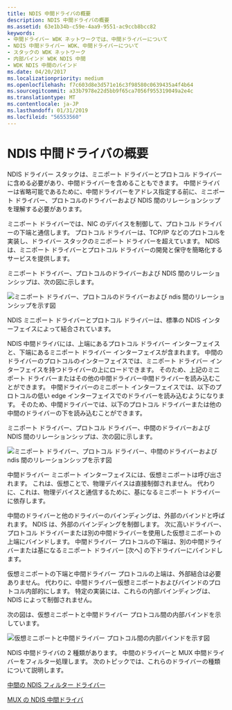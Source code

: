 ```yaml
---
title: NDIS 中間ドライバの概要
description: NDIS 中間ドライバの概要
ms.assetid: 63e1b34b-c59e-4aa9-9551-ac9ccb8bcc82
keywords:
- 中間ドライバー WDK ネットワークでは、中間ドライバーについて
- NDIS 中間ドライバー WDK、中間ドライバーについて
- スタックの WDK ネットワーク
- 内部バインド WDK NDIS 中間
- WDK NDIS 中間のバインド
ms.date: 04/20/2017
ms.localizationpriority: medium
ms.openlocfilehash: f7c603d8e3d571e16c3f98580c0639435a4f4b64
ms.sourcegitcommit: a33b7978e22d5bb9f65ca7056f955319049a2e4c
ms.translationtype: MT
ms.contentlocale: ja-JP
ms.lasthandoff: 01/31/2019
ms.locfileid: "56553560"
---
```

# <a name="introduction-to-ndis-intermediate-drivers"></a>NDIS 中間ドライバの概要





NDIS ドライバー スタックは、ミニポート ドライバーとプロトコル ドライバーに含める必要があり、中間ドライバーを含めることもできます。 中間ドライバーは省略可能であるために、中間ドライバーをアドレス指定する前に、ミニポート ドライバー、プロトコルのドライバーおよび NDIS 間のリレーションシップを理解する必要があります。

ミニポート ドライバーでは、NIC のデバイスを制御して、プロトコル ドライバーの下端と通信します。 プロトコル ドライバーは、TCP/IP などのプロトコルを実装し、ドライバー スタックのミニポート ドライバーを超えています。 NDIS は、ミニポート ドライバーとプロトコル ドライバーの開発と保守を簡略化するサービスを提供します。

ミニポート ドライバー、プロトコルのドライバーおよび NDIS 間のリレーションシップは、次の図に示します。

![ミニポート ドライバー、プロトコルのドライバーおよび ndis 間のリレーションシップを示す図 ](images/ndisdrvr.png)

NDIS ミニポート ドライバーとプロトコル ドライバーは、標準の NDIS インターフェイスによって結合されています。

NDIS 中間ドライバには、上端にあるプロトコル ドライバー インターフェイスと、下端にあるミニポート ドライバー インターフェイスが含まれます。 中間のドライバーのプロトコルのインターフェイスでは、ミニポート ドライバー インターフェイスを持つドライバーの上にロードできます。 そのため、上記のミニポート ドライバーまたはその他の中間ドライバー中間ドライバーを読み込むことができます。 中間ドライバーのミニポート インターフェイスでは、以下のプロトコルの低い edge インターフェイスでのドライバーを読み込むようになります。 そのため、中間ドライバーでは、以下のプロトコル ドライバーまたは他の中間のドライバーの下を読み込むことができます。

ミニポート ドライバー、プロトコル ドライバー、中間のドライバーおよび NDIS 間のリレーションシップは、次の図に示します。

![ミニポート ドライバー、プロトコル ドライバー、中間のドライバーおよび ndis 間のリレーションシップを示す図 ](images/intdriver.png)

中間ドライバー ミニポート インターフェイスには、仮想ミニポートは呼び出されます。 これは、仮想ことで、物理デバイスは直接制御されません。 代わりに、これは、物理デバイスと通信するために、基になるミニポート ドライバーに依存します。

中間のドライバーと他のドライバーのバインディングは、外部のバインドと呼ばれます。 NDIS は、外部のバインディングを制御します。 次に高いドライバー、プロトコル ドライバーまたは別の中間ドライバーを使用した仮想ミニポートの上端にバインドします。 中間ドライバー プロトコルの下端は、別の中間ドライバーまたは基になるミニポート ドライバー [次へ] の下ドライバーにバインドします。

仮想ミニポートの下端と中間ドライバー プロトコルの上端は、外部結合は必要ありません。 代わりに、中間ドライバー仮想ミニポートおよびバインドのプロトコル内部的にします。 特定の実装には、これらの内部バインディングは、NDIS によって制御されません。

次の図は、仮想ミニポートと中間ドライバー プロトコル間の内部バインドを示しています。

![仮想ミニポートと中間ドライバー プロトコル間の内部バインドを示す図](images/intbindings.png)

NDIS 中間ドライバの 2 種類があります。 中間のドライバーと MUX 中間ドライバーをフィルター処理します。 次のトピックでは、これらのドライバーの種類について説明します。

[中間の NDIS フィルター ドライバー](ndis-filter-intermediate-drivers.md)

[MUX の NDIS 中間ドライバ](ndis-mux-intermediate-drivers.md)

 

 





